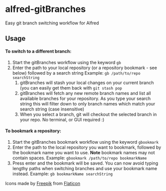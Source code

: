 # alfred-gitBranches

Easy git branch switching workflow for Alfred

## Usage
#### To switch to a different branch:

1. Start the gitBranches workflow using the keyword `gb`  
2. Enter the path to your local repository  (or a repository bookmark - see below) followed by a search string
Example:
`gb /path/to/repo searchString`
	1. gitBranches will stash your local changes on your current branch (you can easily get them back with `git stash pop`
	2. gitBranches will fetch any new remote branch names and list all available branches for your repository. As you type your search string this will filter down to only branch names which match your search string (case insensitive)
	3. When you select a branch, git will checkout the selected branch in your repo. No terminal, or GUI required :) 

#### To bookmark a repository: 

1. Start the gitBranches bookmark workflow using the keyword `gbookmark`
2. Enter the path to the local repository you want to bookmark, followed by the bookmark name you want to use. **Note** bookmark names may not contain spaces.
Example:
`gbookmark /path/to/repo bookmarkName`
3. Press enter and the bookmark will be saved. You can now avoid typing lengthy paths when switching branches and use your bookmark name instead.
Example:
`gb bookmarkName searchString`

Icons made by [Freepik](https://www.flaticon.com/authors/freepik) from [Flaticon](https://www.flaticon.com)
